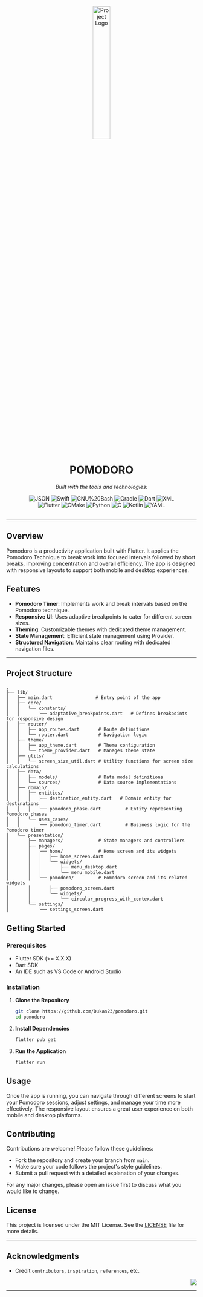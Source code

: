 <div id="top">

<!-- HEADER STYLE: CLASSIC -->
<div align="center">

<img src="readmeai/assets/logos/purple.svg" width="30%" style="position: relative; top: 0; right: 0;" alt="Project Logo"/>

# POMODORO

<em></em>

<!-- BADGES -->
<!-- local repository, no metadata badges. -->

<em>Built with the tools and technologies:</em>

<img src="https://img.shields.io/badge/JSON-000000.svg?style=default&logo=JSON&logoColor=white" alt="JSON">
<img src="https://img.shields.io/badge/Swift-F05138.svg?style=default&logo=Swift&logoColor=white" alt="Swift">
<img src="https://img.shields.io/badge/GNU%20Bash-4EAA25.svg?style=default&logo=GNU-Bash&logoColor=white" alt="GNU%20Bash">
<img src="https://img.shields.io/badge/Gradle-02303A.svg?style=default&logo=Gradle&logoColor=white" alt="Gradle">
<img src="https://img.shields.io/badge/Dart-0175C2.svg?style=default&logo=Dart&logoColor=white" alt="Dart">
<img src="https://img.shields.io/badge/XML-005FAD.svg?style=default&logo=XML&logoColor=white" alt="XML">
<br>
<img src="https://img.shields.io/badge/Flutter-02569B.svg?style=default&logo=Flutter&logoColor=white" alt="Flutter">
<img src="https://img.shields.io/badge/CMake-064F8C.svg?style=default&logo=CMake&logoColor=white" alt="CMake">
<img src="https://img.shields.io/badge/Python-3776AB.svg?style=default&logo=Python&logoColor=white" alt="Python">
<img src="https://img.shields.io/badge/C-A8B9CC.svg?style=default&logo=C&logoColor=black" alt="C">
<img src="https://img.shields.io/badge/Kotlin-7F52FF.svg?style=default&logo=Kotlin&logoColor=white" alt="Kotlin">
<img src="https://img.shields.io/badge/YAML-CB171E.svg?style=default&logo=YAML&logoColor=white" alt="YAML">

</div>
<br>

---

## Overview

Pomodoro is a productivity application built with Flutter. It applies the Pomodoro Technique to break work into focused intervals followed by short breaks, improving concentration and overall efficiency. The app is designed with responsive layouts to support both mobile and desktop experiences.

## Features

- **Pomodoro Timer**: Implements work and break intervals based on the Pomodoro technique.
- **Responsive UI**: Uses adaptive breakpoints to cater for different screen sizes.
- **Theming**: Customizable themes with dedicated theme management.
- **State Management**: Efficient state management using Provider.
- **Structured Navigation**: Maintains clear routing with dedicated navigation files.

---

## Project Structure

```plaintext
.
├── lib/
│   ├── main.dart                # Entry point of the app
│   ├── core/
│   │   └── constants/
│   │       └── adaptative_breakpoints.dart   # Defines breakpoints for responsive design
│   ├── router/
│   │   ├── app_routes.dart       # Route definitions
│   │   └── router.dart           # Navigation logic
│   ├── theme/
│   │   ├── app_theme.dart        # Theme configuration
│   │   └── theme_provider.dart   # Manages theme state
│   ├── utils/
│   │   └── screen_size_util.dart # Utility functions for screen size calculations
│   ├── data/
│   │   ├── models/               # Data model definitions
│   │   └── sources/              # Data source implementations
│   ├── domain/
│   │   ├── entities/
│   │   │   ├── destination_entity.dart   # Domain entity for destinations
│   │   │   └── pomodoro_phase.dart         # Entity representing Pomodoro phases
│   │   └── uses_cases/
│   │       └── pomodoro_timer.dart         # Business logic for the Pomodoro timer
│   └── presentation/
│       ├── managers/             # State managers and controllers
│       ├── pages/
│       │   ├── home/             # Home screen and its widgets
│       │   │   ├── home_screen.dart
│       │   │   └── widgets/
│       │   │       ├── menu_desktop.dart
│       │   │       └── menu_mobile.dart
│       │   └── pomodoro/         # Pomodoro screen and its related widgets
│       │       ├── pomodoro_screen.dart
│       │       └── widgets/
│       │           └── circular_progress_with_contex.dart
│       └── settings/
│           └── settings_screen.dart
```

## Getting Started

### Prerequisites

- Flutter SDK (>= X.X.X)
- Dart SDK
- An IDE such as VS Code or Android Studio

### Installation

1. **Clone the Repository**
   ```bash
   git clone https://github.com/Dukas23/pomodoro.git
   cd pomodoro
   ```

2. **Install Dependencies**
   ```bash
   flutter pub get
   ```

3. **Run the Application**
   ```bash
   flutter run
   ```

## Usage

Once the app is running, you can navigate through different screens to start your Pomodoro sessions, adjust settings, and manage your time more effectively. The responsive layout ensures a great user experience on both mobile and desktop platforms.

## Contributing

Contributions are welcome! Please follow these guidelines:

- Fork the repository and create your branch from `main`.
- Make sure your code follows the project's style guidelines.
- Submit a pull request with a detailed explanation of your changes.

For any major changes, please open an issue first to discuss what you would like to change.

## License

This project is licensed under the MIT License. See the [LICENSE](LICENSE) file for more details.

---

## Acknowledgments

- Credit `contributors`, `inspiration`, `references`, etc.

<div align="right">

[![][back-to-top]](#top)

</div>


[back-to-top]: https://img.shields.io/badge/-BACK_TO_TOP-151515?style=flat-square


---
